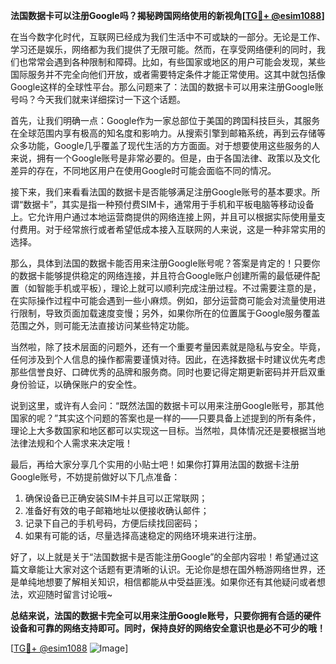 **法国数据卡可以注册Google吗？揭秘跨国网络使用的新视角[[TG💪+ @esim1088](https://t.me/s/esim1088)]**

在当今数字化时代，互联网已经成为我们生活中不可或缺的一部分。无论是工作、学习还是娱乐，网络都为我们提供了无限可能。然而，在享受网络便利的同时，我们也常常会遇到各种限制和障碍。比如，有些国家或地区的用户可能会发现，某些国际服务并不完全向他们开放，或者需要特定条件才能正常使用。这其中就包括像Google这样的全球性平台。那么问题来了：法国的数据卡可以用来注册Google账号吗？今天我们就来详细探讨一下这个话题。

首先，让我们明确一点：Google作为一家总部位于美国的跨国科技巨头，其服务在全球范围内享有极高的知名度和影响力。从搜索引擎到邮箱系统，再到云存储等众多功能，Google几乎覆盖了现代生活的方方面面。对于想要使用这些服务的人来说，拥有一个Google账号是非常必要的。但是，由于各国法律、政策以及文化差异的存在，不同地区用户在使用Google时可能会面临不同的情况。

接下来，我们来看看法国的数据卡是否能够满足注册Google账号的基本要求。所谓“数据卡”，其实是指一种预付费SIM卡，通常用于手机和平板电脑等移动设备上。它允许用户通过本地运营商提供的网络连接上网，并且可以根据实际使用量支付费用。对于经常旅行或者希望低成本接入互联网的人来说，这是一种非常实用的选择。

那么，具体到法国的数据卡能否用来注册Google账号呢？答案是肯定的！只要你的数据卡能够提供稳定的网络连接，并且符合Google账户创建所需的最低硬件配置（如智能手机或平板），理论上就可以顺利完成注册过程。不过需要注意的是，在实际操作过程中可能会遇到一些小麻烦。例如，部分运营商可能会对流量使用进行限制，导致页面加载速度变慢；另外，如果你所在的位置属于Google服务覆盖范围之外，则可能无法直接访问某些特定功能。

当然啦，除了技术层面的问题外，还有一个重要考量因素就是隐私与安全。毕竟，任何涉及到个人信息的操作都需要谨慎对待。因此，在选择数据卡时建议优先考虑那些信誉良好、口碑优秀的品牌和服务商。同时也要记得定期更新密码并开启双重身份验证，以确保账户的安全性。

说到这里，或许有人会问：“既然法国的数据卡可以用来注册Google账号，那其他国家的呢？”其实这个问题的答案也是一样的——只要具备上述提到的所有条件，理论上大多数国家和地区都可以实现这一目标。当然啦，具体情况还是要根据当地法律法规和个人需求来决定哦！

最后，再给大家分享几个实用的小贴士吧！如果你打算用法国的数据卡注册Google账号，不妨提前做好以下几点准备：
1. 确保设备已正确安装SIM卡并且可以正常联网；
2. 准备好有效的电子邮箱地址以便接收确认邮件；
3. 记录下自己的手机号码，方便后续找回密码；
4. 如果有可能的话，尽量选择高速稳定的网络环境来进行注册。

好了，以上就是关于“法国数据卡是否能注册Google”的全部内容啦！希望通过这篇文章能让大家对这个话题有更清晰的认识。无论你是想在国外畅游网络世界，还是单纯地想要了解相关知识，相信都能从中受益匪浅。如果你还有其他疑问或者想法，欢迎随时留言讨论哦~

**总结来说，法国的数据卡完全可以用来注册Google账号，只要你拥有合适的硬件设备和可靠的网络支持即可。同时，保持良好的网络安全意识也是必不可少的哦！**

[[TG💪+ @esim1088](https://t.me/s/esim1088) ![Image](https://i.postimg.cc/4NQfJmqS/Snipaste-2025-05-13-00-14-12.png)]